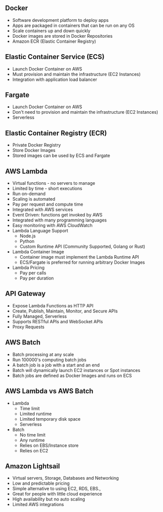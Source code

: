 ## Docker
- Software development platform to deploy apps
- Apps are packaged in containers that can be run on any OS
- Scale containers up and down quickly
- Docker images are stored in Docker Repositories
- Amazon ECR (Elastic Container Registry)

## Elastic Container Service (ECS)
- Launch Docker Container on AWS
- Must provision and maintain the infrastructure (EC2 Instances)
- Integration with application load balancer

## Fargate
- Launch Docker Container on AWS
- Don't need to provision and maintain the infrastructure (EC2 Instances)
- Serverless

## Elastic Container Registry (ECR)
- Private Docker Registry
- Store Docker Images
- Stored images can be used by ECS and Fargate

## AWS Lambda
- Virtual functions - no servers to manage
- Limited by time - short executions
- Run on-demand
- Scaling is automated
- Pay per request and compute time
- Integrated with AWS services
- Event Driven: functions get invoked by AWS
- Integrated with many programming languages
- Easy monitoring with AWS CloudWatch
- Lambda Language Support
  - Node.js
  - Python
  - Custom Runtime API (Community Supported, Golang or Rust)
- Lambda Container Image
  - Container image must implement the Lambda Runtime API
  - ECS/Fargate is preferred for running arbitrary Docker Images
- Lambda Pricing
  - Pay per calls
  - Pay per duration

## API Gateway
- Expose Lambda Functions as HTTP API
- Create, Publish, Maintain, Monitor, and Secure APIs
- Fully Managed, Serverless
- Supports RESTful APIs and WebSocket APIs
- Proxy Requests
  
## AWS Batch
- Batch processing at any scale
- Run 100000's computing batch jobs
- A batch job is a job with a start and an end
- Batch will dynamically launch EC2 instances or Spot instances
- Batch jobs are defined as Docker Images and runs on ECS

## AWS Lambda vs AWS Batch
- Lambda
  - Time limit
  - Limited runtime
  - Limited temporary disk space
  - Serverless
- Batch
  - No time limit
  - Any runtime
  - Relies on EBS/Instance store
  - Relies on EC2

## Amazon Lightsail
- Virtual servers, Storage, Databases and Networking
- Low and predictable pricing
- Simple alternative to using EC2, RDS, EBS.,
- Great for people with little cloud experience
- High availability but no auto scaling
- Limited AWS integrations
